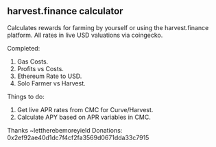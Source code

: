 <h2>harvest.finance calculator</h2>

Calculates rewards for farming by yourself or using the harvest.finance platform.
All rates in live USD valuations via coingecko.

Completed:
1. Gas Costs.
2. Profits vs Costs.
3. Ethereum Rate to USD.
4. Solo Farmer vs Harvest.

Things to do:
1. Get live APR rates from CMC for Curve/Harvest.
2. Calculate APY based on APR variables in CMC.

Thanks
~lettherebemoreyield
Donations: 0x2ef92ae40d1dc7f4cf2fa3569d0671dda33c7915